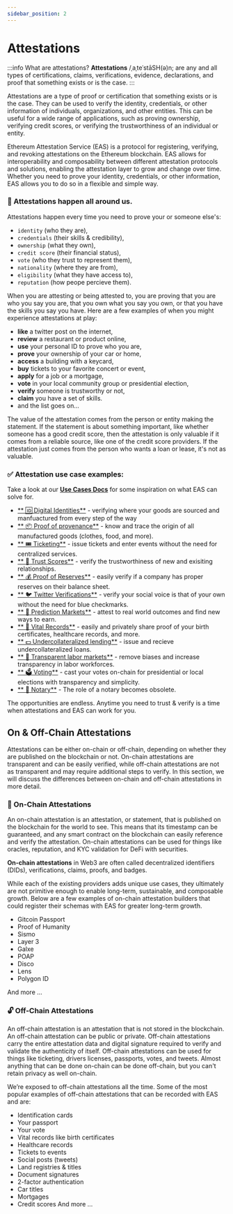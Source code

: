 ```yaml
---
sidebar_position: 2
---
```


# Attestations 

:::info What are attestations?
**Attestations** /ˌaˌteˈstāSH(ə)n; are any and all types of certifications, claims, verifications, evidence, declarations, and proof that something exists or is the case. 
:::

Attestations are a type of proof or certification that something exists or is the case. They can be used to verify the identity, credentials, or other information of individuals, organizations, and other entities. This can be useful for a wide range of applications, such as proving ownership, verifying credit scores, or verifying the trustworthiness of an individual or entity.

Ethereum Attestation Service (EAS) is a protocol for registering, verifying, and revoking attestations on the Ethereum blockchain. EAS allows for interoperability and composability between different attestation protocols and solutions, enabling the attestation layer to grow and change over time. Whether you need to prove your identity, credentials, or other information, EAS allows you to do so in a flexible and simple way.

### 🙌 Attestations happen all around us.
Attestations happen every time you need to prove your or someone else's:
- `identity` (who they are), 
- `credentials` (their skills & credibility), 
- `ownership` (what they own), 
- `credit score` (their financial status),
- `vote` (who they trust to represent them), 
- `nationality` (where they are from), 
- `eligibility` (what they have access to),
- `reputation` (how peope percieve them).

When you are attesting or being attested to, you are proving that you are who you say you are, that you own what you say you own, or that you have the skills you say you have. Here are a few examples of when you might experience attestations at play:
- **like** a twitter post on the internet,
- **review** a restaurant or product online, 
- **use** your personal ID to prove who you are,
- **prove** your ownership of your car or home,
- **access** a building with a keycard,
- **buy** tickets to your favorite concert or event,
- **apply** for a job or a mortgage,
- **vote** in your local community group or presidential election,
- **verify** someone is trustworthy or not,
- **claim** you have a set of skills.
- and the list goes on...

The value of the attestation comes from the person or entity making the statement. If the statement is about something important, like whether someone has a good credit score, then the attestation is only valuable if it comes from a reliable source, like one of the credit score providers. If the attestation just comes from the person who wants a loan or lease, it's not as valuable.

### ✅ Attestation use case examples:
Take a look at our [**Use Cases Docs**](/docs/category/use-cases) for some inspiration on what EAS can solve for. 

- [** 🆔 Digital Identities**](/docs/category/use-cases) - verifying where your goods are sourced and manfuactured from every step of the way
- [** 📦 Proof of provenance**](/docs/category/use-cases) - know and trace the origin of all manufactured goods (clothes, food, and more).
- [** 🎟️ Ticketing**](/docs/category/use-cases) - issue tickets and enter events without the need for centralized services.
- [** 🤗 Trust Scores**](/docs/category/use-cases) - verify the trustworthiness of new and exisiting relationships.
- [** 💰 Proof of Reserves**](/docs/category/use-cases) - easily verify if a company has proper reserves on their balance sheet.
- [** 🐦 Twitter Verifications**](/docs/category/use-cases) - verify your social voice is that of your own without the need for blue checkmarks.
- [** 🔮 Prediction Markets**](/docs/category/use-cases) - attest to real world outcomes and find new ways to earn.
- [** 👶 Vital Records**](/docs/category/use-cases) - easily and privately share proof of your birth certificates, healthcare records, and more.
- [** 💵 Undercollateralized lending**](/docs/category/use-cases) - issue and recieve undercollateralized loans.
- [** 🙌 Transparent labor markets**](/docs/category/use-cases) - remove biases and increase transparency in labor workforces.
- [** 🗳️ Voting**](/docs/category/use-cases) - cast your votes on-chain for presidential or local elections with transparency and simplicity.
- [** 📃 Notary**](/docs/category/use-cases) - The role of a notary becomes obsolete.

The opportunities are endless. Anytime you need to trust & verify is a time when attestations and EAS can work for you.


## On & Off-Chain Attestations

Attestations can be either on-chain or off-chain, depending on whether they are published on the blockchain or not. On-chain attestations are transparent and can be easily verified, while off-chain attestations are not as transparent and may require additional steps to verify. In this section, we will discuss the differences between on-chain and off-chain attestations in more detail.

### 🔗 On-Chain Attestations 

An on-chain attestation is an attestation, or statement, that is published on the blockchain for the world to see. This means that its timestamp can be guaranteed, and any smart contract on the blockchain can easily reference and verify the attestation. On-chain attestations can be used for things like oracles, reputation, and KYC validation for DeFi with securities. 

**On-chain attestations** in Web3 are often called decentralized identifiers (DIDs), verifications, claims, proofs, and badges. 

While each of the existing providers adds unique use cases, they ultimately are not primitive enough to enable long-term, sustainable, and composable growth. Below are a few examples of on-chain attestation builders that could register their schemas with EAS for greater long-term growth.

- Gitcoin Passport
- Proof of Humanity
- Sismo
- Layer 3
- Galxe
- POAP
- Disco
- Lens
- Polygon ID

And more …


### 🔓 Off-Chain Attestations 

An off-chain attestation is an attestation that is not stored in the blockchain. An off-chain attestation can be public or private. Off-chain attestations carry the entire attestation data and digital signature required to verify and validate the authenticity of itself. Off-chain attestations can be used for things like ticketing, drivers licenses, passports, votes, and tweets. Almost anything that can be done on-chain can be done off-chain, but you can't retain privacy as well on-chain.

We’re exposed to off-chain attestations all the time. Some of the most popular examples of off-chain attestations that can be recorded with EAS and are:

- Identification cards
- Your passport
- Your vote
- Vital records like birth certificates
- Healthcare records
- Tickets to events
- Social posts (tweets)
- Land registries & titles
- Document signatures
- 2-factor authentication
- Car titles
- Mortgages
- Credit scores
And more …

